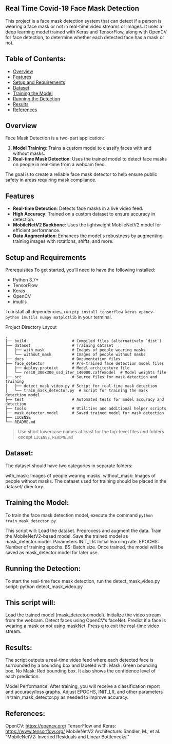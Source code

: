 ## Real Time Covid-19 Face Mask Detection
This project is a face mask detection system that can detect if a person is wearing a face mask or not in real-time video streams or images. It uses a deep learning model trained with Keras and TensorFlow, along with OpenCV for face detection, to determine whether each detected face has a mask or not.

## Table of Contents:
- [Overview](#overview)
- [Features](#features)
- [Setup and Requirements](#setup-and-requirements)
- [Dataset](#dataset)
- [Training the Model](#training-the-model)
- [Running the Detection](#running-the-detection)
- [Results](#results)
- [References](#references)

## Overview
Face Mask Detection is a two-part application:

1. **Model Training**: Trains a custom model to classify faces with and without masks.
2. **Real-time Mask Detection**: Uses the trained model to detect face masks on people in real-time from a webcam feed.

The goal is to create a reliable face mask detector to help ensure public safety in areas requiring mask compliance.

## Features
- **Real-time Detection**: Detects face masks in a live video feed.
- **High Accuracy**: Trained on a custom dataset to ensure accuracy in detection.
- **MobileNetV2 Backbone**: Uses the lightweight MobileNetV2 model for efficient performance.
- **Data Augmentation**: Enhances the model's robustness by augmenting training images with rotations, shifts, and more.

## Setup and Requirements

Prerequisites
To get started, you’ll need to have the following installed:
- Python 3.7+
- TensorFlow
- Keras
- OpenCV
- imutils

To install all dependencies, run `pip install tensorflow keras opencv-python imutils numpy matplotlib` in your terminal.

Project Directory Layout

    .
    ├── build                    # Compiled files (alternatively `dist`)
    ├── dataset                  # Training dataset
    │   ├── with_mask            # Images of people wearing masks
    │   └── without_mask         # Images of people without masks
    ├── docs                     # Documentation files
    ├── face_detector            # Pre-trained face detection model files
    │   ├── deploy.prototxt      # Model architecture file
    │   └── res10_300x300_ssd_iter_140000.caffemodel  # Model weights file
    ├── src                      # Source files for mask detection and training
    │   ├── detect_mask_video.py # Script for real-time mask detection
    │   └── train_mask_detector.py  # Script for training the mask detection model
    ├── test                     # Automated tests for model accuracy and detection
    ├── tools                    # Utilities and additional helper scripts
    ├── mask_detector.model      # Saved trained model for mask detection
    ├── LICENSE
    └── README.md

> Use short lowercase names at least for the top-level files and folders except
> `LICENSE`, `README.md`

 ## Dataset:
The dataset should have two categories in separate folders:

with_mask: Images of people wearing masks.
without_mask: Images of people without masks.
The dataset used for training should be placed in the dataset/ directory.

## Training the Model:
To train the face mask detection model, execute the command `python train_mask_detector.py`. 

This script will:
Load the dataset.
Preprocess and augment the data.
Train the MobileNetV2-based model.
Save the trained model as mask_detector.model.
Parameters
INIT_LR: Initial learning rate.
EPOCHS: Number of training epochs.
BS: Batch size.
Once trained, the model will be saved as mask_detector.model for later use.

## Running the Detection:
To start the real-time face mask detection, run the detect_mask_video.py script:
python detect_mask_video.py

## This script will:
Load the trained model (mask_detector.model).
Initialize the video stream from the webcam.
Detect faces using OpenCV’s faceNet.
Predict if a face is wearing a mask or not using maskNet.
Press q to exit the real-time video stream.

## Results:
The script outputs a real-time video feed where each detected face is surrounded by a bounding box and labeled with:
Mask: Green bounding box.
No Mask: Red bounding box.
It also shows the confidence level of each prediction.

Model Performance:
After training, you will receive a classification report and accuracy/loss graphs. Adjust EPOCHS, INIT_LR, and other parameters in train_mask_detector.py as needed to improve accuracy.

## References:
OpenCV: https://opencv.org/
TensorFlow and Keras: https://www.tensorflow.org/
MobileNetV2 Architecture: Sandler, M., et al. "MobileNetV2: Inverted Residuals and Linear Bottlenecks."

